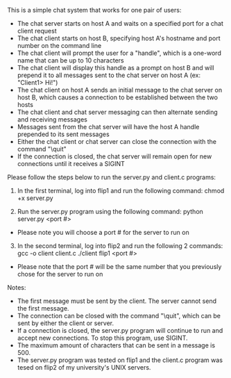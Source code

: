 This is a simple chat system that works for one pair of users:
- The chat server starts on host A and waits on a specified port for a chat client request
- The chat client starts on host B, specifying host A's hostname and port number on the command line
- The chat client will  prompt the user for a "handle", which is a one-word name that can be up to 10 characters
- The chat client will display this handle as a prompt on host B and will prepend it to all messages  sent to the chat server on host A (ex: "Client1> Hi!")
- The chat client on host A sends an initial  message to the chat server on host B, which causes a connection to be established between the two hosts
- The chat client and chat server messaging can then alternate sending and receiving messages
- Messages sent from the chat server will have the host A handle prepended to its sent messages
- Either the chat client or chat server can close the connection with the command "\quit"
- If the connection is closed, the chat server will remain open for new connections until it receives a SIGINT

Please follow the steps below to run the server.py and client.c programs:

1. In the first terminal, log into flip1 and run the following command: chmod +x server.py 

2. Run the server.py program using the following command: python server.py <port #>

* Please note you will choose a port # for the server to run on

3. In the second terminal, log into flip2 and run the following 2 commands:
gcc -o client client.c
./client flip1 <port #>

* Please note that the port # will be the same number that you previously chose for the server to run on

Notes:
- The first message must be sent by the client. The server cannot send the first message.
- The connection can be closed with the command "\quit", which can be sent by either the client or server.
- If a connection is closed, the server.py program will continue to run and accept new connections. To stop this program, use SIGINT.
- The maximum amount of characters that can be sent in a message is 500.
- The server.py program was tested on flip1 and the client.c program was tesed on flip2 of my university's UNIX servers.